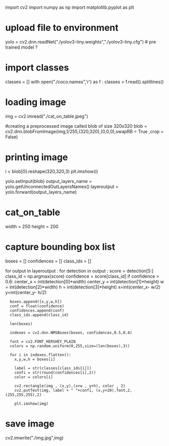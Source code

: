 import cv2
import numpy as np
import matplotlib.pyplot as plt

# upload file to environment
yolo = cv2.dnn.readNet("./yolov3-tiny.weights","./yolov3-tiny.cfg") # pre trained model ?

# import classes
classes = []
with open("./coco.names",'r') as f :
  classes = f.read().splitlines()

# loading image
img = cv2.imread("./cat_on_table.jpeg")

#creating a preprocessed image called blob of size 320x320 
blob = cv2.dnn.blobFromImage(img,1/255,(320,320),(0,0,0),swapRB = True ,crop = False)

# printing image
i = blob[0].reshape(320,320,3) 
plt.imshow(i)

yolo.setInput(blob)
output_layers_name = yolo.getUnconnectedOutLayersNames()
layeroutput = yolo.forward(output_layers_name)

# cat_on_table 
width = 250
height = 200

# capture bounding box list
boxes = []
confidences = []
class_ids = []

for output in layeroutput :
  for detection in output :
    score = detection[5:]
    class_id = np.argmax(score)
    confidence = score[class_id]
    if confidence > 0.6:
      center_x = int(detection[0]*width)
      center_y = int(detection[1]*height)
      w = int(detection[2]*width)
      h = int(detection[3]*height)
      x=int(center_x- w/2)
      y=int(center_y- h/2)

      boxes.append([x,y,w,h])
      conf = float(confidence)
      confidences.append(conf)
      class_ids.append(class_id)
      
      len(boxes)

      indexes = cv2.dnn.NMSBoxes(boxes, confidences,0.5,0.4)

      font = cv2.FONT_HERSHEY_PLAIN
      colors = np.random.uniform(0,255,size=(len(boxes),3))

      for i in indexes.flatten():
        x,y,w,h = boxes[i]

        label = str(classes[class_ids[i]])
        confi = str(round(confidences[i],2))
        color = colors[i]

        cv2.rectangle(img , (x,y),(x+w , y+h), color , 2)
        cv2.putText(img, label + " "+confi, (x,y+20),font,2,(255,255,255),2)

        plt.imshow(img)
        
# save image
cv2.imwrite("./img.jpg",img)

